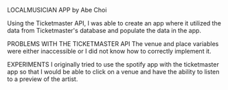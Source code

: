 LOCALMUSICIAN APP
by Abe Choi

Using the Ticketmaster API, I was able to create an app where it 
utilized the data from Ticketmaster's database and populate the 
data in the app.


PROBLEMS WITH THE TICKETMASTER API
The venue and place variables were either inaccessible or I did
not know how to correctly implement it.


EXPERIMENTS
I originally tried to use the spotify app with the ticketmaster app 
so that I would be able to click on a venue and have the ability to
 listen to a preview of the artist.
 
 
